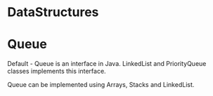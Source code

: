 # DataStructures

# Queue
Default - Queue is an interface in Java. LinkedList and PriorityQueue classes implements this interface. 

Queue can be implemented using Arrays, Stacks and LinkedList.
